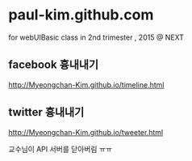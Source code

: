 # paul-kim.github.com
for webUIBasic class in 2nd trimester , 2015 @ NEXT

## facebook 흉내내기
http://Myeongchan-Kim.github.io/timeline.html  
  

## twitter 흉내내기
http://Myeongchan-Kim.github.io/tweeter.html  
  
교수님이 API 서버를 닫아버림 ㅠㅠ
  
  

